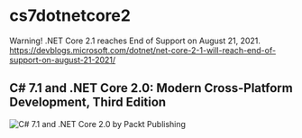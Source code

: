 # cs7dotnetcore2
Warning! .NET Core 2.1 reaches End of Support on August 21, 2021. https://devblogs.microsoft.com/dotnet/net-core-2-1-will-reach-end-of-support-on-august-21-2021/

## C# 7.1 and .NET Core 2.0: Modern Cross-Platform Development, Third Edition
![C# 7.1 and .NET Core 2.0 by Packt Publishing](https://github.com/markjprice/cs7dotnetcore2/blob/master/b08881_cover.png)
